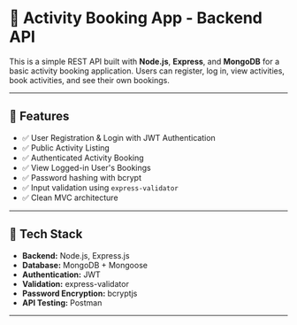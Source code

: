 # 🏃 Activity Booking App - Backend API

This is a simple REST API built with **Node.js**, **Express**, and **MongoDB** for a basic activity booking application. Users can register, log in, view activities, book activities, and see their own bookings.

---

## 🚀 Features

- ✅ User Registration & Login with JWT Authentication
- ✅ Public Activity Listing
- ✅ Authenticated Activity Booking
- ✅ View Logged-in User's Bookings
- ✅ Password hashing with bcrypt
- ✅ Input validation using `express-validator`
- ✅ Clean MVC architecture

---

## 🧰 Tech Stack

- **Backend:** Node.js, Express.js
- **Database:** MongoDB + Mongoose
- **Authentication:** JWT
- **Validation:** express-validator
- **Password Encryption:** bcryptjs
- **API Testing:** Postman

---
